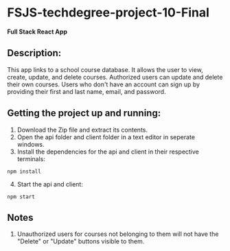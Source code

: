 # FSJS-techdegree-project-10-Final
 **Full Stack React App**

## Description:

This app links to a school course database.  It allows the user to view, create, update, and delete courses.  Authorized users can update and delete their own courses.  Users who don't have an account can sign up by providing their first and last name, email, and password.

## Getting the project up and running:

 1. Download the Zip file and extract its contents.
 2. Open the api folder and client folder in a text editor in seperate windows.
 3. Install the dependencies for the api and client in their respective terminals:

```
npm install
```

 4. Start the api and client:

```
npm start
```

## Notes
 1. Unauthorized users for courses not belonging to them will not have the "Delete" or "Update" buttons visible to them.
 